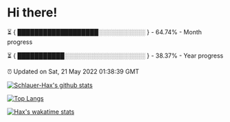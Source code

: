# Hi there!

⏳ { ███████████████████░░░░░░░░░░░ } - 64.74% - Month progress

⏳ { ███████████░░░░░░░░░░░░░░░░░░░ } - 38.37% - Year progress

⏰ Updated on Sat, 21 May 2022 01:38:39 GMT


[![Schlauer-Hax's github stats](https://github-readme-stats.vercel.app/api?username=Schlauer-Hax&show_icons=true&theme=dark&count_private=true)](https://github.com/Schlauer-Hax)


[![Top Langs](https://github-readme-stats.vercel.app/api/top-langs/?username=Schlauer-Hax&layout=compact&theme=dark)](https://github.com/Schlauer-Hax?tab=repositories)


[![Hax's wakatime stats](https://github-readme-stats.vercel.app/api/wakatime?username=Hax&theme=dark)](https://wakatime.com/@Hax)


